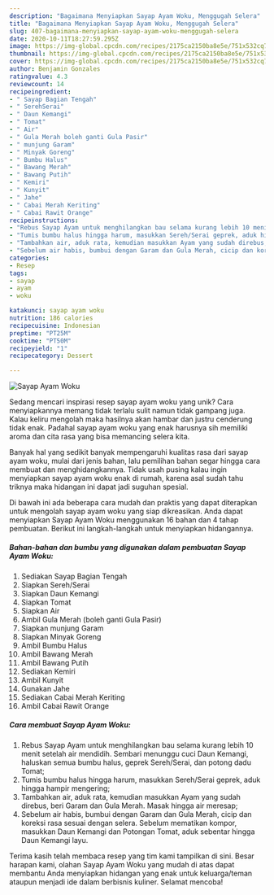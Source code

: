 ```yaml
---
description: "Bagaimana Menyiapkan Sayap Ayam Woku, Menggugah Selera"
title: "Bagaimana Menyiapkan Sayap Ayam Woku, Menggugah Selera"
slug: 407-bagaimana-menyiapkan-sayap-ayam-woku-menggugah-selera
date: 2020-10-11T18:27:59.295Z
image: https://img-global.cpcdn.com/recipes/2175ca2150ba8e5e/751x532cq70/sayap-ayam-woku-foto-resep-utama.jpg
thumbnail: https://img-global.cpcdn.com/recipes/2175ca2150ba8e5e/751x532cq70/sayap-ayam-woku-foto-resep-utama.jpg
cover: https://img-global.cpcdn.com/recipes/2175ca2150ba8e5e/751x532cq70/sayap-ayam-woku-foto-resep-utama.jpg
author: Benjamin Gonzales
ratingvalue: 4.3
reviewcount: 14
recipeingredient:
- " Sayap Bagian Tengah"
- " SerehSerai"
- " Daun Kemangi"
- " Tomat"
- " Air"
- " Gula Merah boleh ganti Gula Pasir"
- " munjung Garam"
- " Minyak Goreng"
- " Bumbu Halus"
- " Bawang Merah"
- " Bawang Putih"
- " Kemiri"
- " Kunyit"
- " Jahe"
- " Cabai Merah Keriting"
- " Cabai Rawit Orange"
recipeinstructions:
- "Rebus Sayap Ayam untuk menghilangkan bau selama kurang lebih 10 menit setelah air mendidih. Sembari menunggu cuci Daun Kemangi, haluskan semua bumbu halus, geprek Sereh/Serai, dan potong dadu Tomat;"
- "Tumis bumbu halus hingga harum, masukkan Sereh/Serai geprek, aduk hingga hampir mengering;"
- "Tambahkan air, aduk rata, kemudian masukkan Ayam yang sudah direbus, beri Garam dan Gula Merah. Masak hingga air meresap;"
- "Sebelum air habis, bumbui dengan Garam dan Gula Merah, cicip dan koreksi rasa sesuai dengan selera. Sebelum mematikan kompor, masukkan Daun Kemangi dan Potongan Tomat, aduk sebentar hingga Daun Kemangi layu."
categories:
- Resep
tags:
- sayap
- ayam
- woku

katakunci: sayap ayam woku 
nutrition: 186 calories
recipecuisine: Indonesian
preptime: "PT25M"
cooktime: "PT50M"
recipeyield: "1"
recipecategory: Dessert

---
```



![Sayap Ayam Woku](https://img-global.cpcdn.com/recipes/2175ca2150ba8e5e/751x532cq70/sayap-ayam-woku-foto-resep-utama.jpg)

Sedang mencari inspirasi resep sayap ayam woku yang unik? Cara menyiapkannya memang tidak terlalu sulit namun tidak gampang juga. Kalau keliru mengolah maka hasilnya akan hambar dan justru cenderung tidak enak. Padahal sayap ayam woku yang enak harusnya sih memiliki aroma dan cita rasa yang bisa memancing selera kita.



Banyak hal yang sedikit banyak mempengaruhi kualitas rasa dari sayap ayam woku, mulai dari jenis bahan, lalu pemilihan bahan segar hingga cara membuat dan menghidangkannya. Tidak usah pusing kalau ingin menyiapkan sayap ayam woku enak di rumah, karena asal sudah tahu triknya maka hidangan ini dapat jadi suguhan spesial.


Di bawah ini ada beberapa cara mudah dan praktis yang dapat diterapkan untuk mengolah sayap ayam woku yang siap dikreasikan. Anda dapat menyiapkan Sayap Ayam Woku menggunakan 16 bahan dan 4 tahap pembuatan. Berikut ini langkah-langkah untuk menyiapkan hidangannya.

<!--inarticleads1-->

##### Bahan-bahan dan bumbu yang digunakan dalam pembuatan Sayap Ayam Woku:

1. Sediakan  Sayap Bagian Tengah
1. Siapkan  Sereh/Serai
1. Siapkan  Daun Kemangi
1. Siapkan  Tomat
1. Siapkan  Air
1. Ambil  Gula Merah (boleh ganti Gula Pasir)
1. Siapkan  munjung Garam
1. Siapkan  Minyak Goreng
1. Ambil  Bumbu Halus
1. Ambil  Bawang Merah
1. Ambil  Bawang Putih
1. Sediakan  Kemiri
1. Ambil  Kunyit
1. Gunakan  Jahe
1. Sediakan  Cabai Merah Keriting
1. Ambil  Cabai Rawit Orange




<!--inarticleads2-->

##### Cara membuat Sayap Ayam Woku:

1. Rebus Sayap Ayam untuk menghilangkan bau selama kurang lebih 10 menit setelah air mendidih. Sembari menunggu cuci Daun Kemangi, haluskan semua bumbu halus, geprek Sereh/Serai, dan potong dadu Tomat;
1. Tumis bumbu halus hingga harum, masukkan Sereh/Serai geprek, aduk hingga hampir mengering;
1. Tambahkan air, aduk rata, kemudian masukkan Ayam yang sudah direbus, beri Garam dan Gula Merah. Masak hingga air meresap;
1. Sebelum air habis, bumbui dengan Garam dan Gula Merah, cicip dan koreksi rasa sesuai dengan selera. Sebelum mematikan kompor, masukkan Daun Kemangi dan Potongan Tomat, aduk sebentar hingga Daun Kemangi layu.




Terima kasih telah membaca resep yang tim kami tampilkan di sini. Besar harapan kami, olahan Sayap Ayam Woku yang mudah di atas dapat membantu Anda menyiapkan hidangan yang enak untuk keluarga/teman ataupun menjadi ide dalam berbisnis kuliner. Selamat mencoba!

